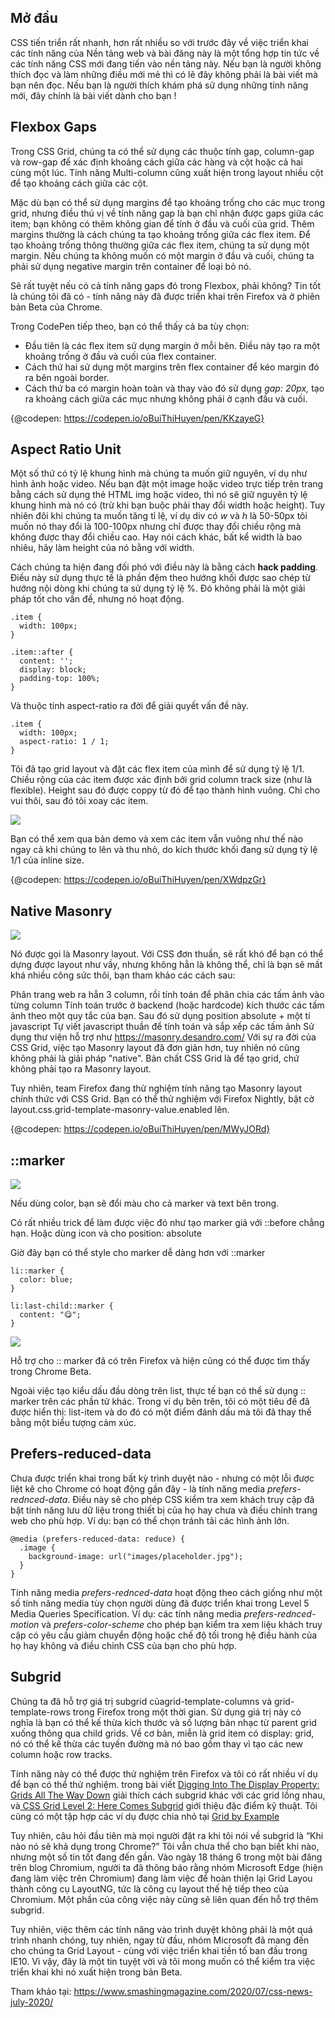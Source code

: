 ## Mở đầu

CSS tiến triển rất nhanh, hơn rất nhiều so với trước đây về việc triển khai các tính năng của Nền tảng web và bài đăng này là một tổng hợp tin tức về các tính năng CSS mới đang tiến vào nền tảng này. 
Nếu bạn là người không thích đọc và làm những điều mới mẻ thì có lẽ đây không phải là bài viết mà bạn nên đọc. Nếu bạn là người thích khám phá sử dụng những tính năng mới, đây chính là bài viết dành cho bạn !

## Flexbox Gaps

Trong CSS Grid, chúng ta có thể sử dụng các thuộc tính gap, column-gap và row-gap để xác định khoảng cách giữa các hàng và cột hoặc cả hai cùng một lúc. Tính năng Multi-column cũng xuất hiện trong layout nhiều cột để tạo khoảng cách giữa các cột.

Mặc dù bạn có thể sử dụng margins để tạo khoảng trống cho các mục trong grid, nhưng điều thú vị về tính năng gap là bạn chỉ nhận được gaps giữa các item; bạn không có thêm không gian để tính ở đầu và cuối của grid. Thêm margins thường là cách chúng ta tạo khoảng trống giữa các flex item. Để tạo khoảng trống thông thường giữa các flex item, chúng ta sử dụng một margin. Nếu chúng ta không muốn có một margin ở đầu và cuối, chúng ta phải sử dụng negative margin trên container để loại bỏ nó.

Sẽ rất tuyệt nếu có cả tính năng gaps đó trong Flexbox, phải không? Tin tốt là chúng tôi đã có - tính năng này đã được triển khai trên Firefox và ở phiên bản Beta của Chrome.

Trong CodePen tiếp theo, bạn có thể thấy cả ba tùy chọn: 
* Đầu tiên là các flex item sử dụng margin ở mỗi bên. Điều này tạo ra một khoảng trống ở đầu và cuối của flex container. 
* Cách thứ hai sử dụng một margins trên flex container để kéo margin đó ra bên ngoài border.
* Cách thứ ba có margin hoàn toàn và thay vào đó sử dụng *gap: 20px,* tạo ra khoảng cách giữa các mục nhưng không phải ở cạnh đầu và cuối.

{@codepen: https://codepen.io/oBuiThiHuyen/pen/KKzayeG}

## Aspect Ratio Unit

Một số thứ có tỷ lệ khung hình mà chúng ta muốn giữ nguyên, ví dụ như hình ảnh hoặc video. Nếu bạn đặt một image hoặc video trực tiếp trên trang bằng cách sử dụng thẻ HTML img hoặc video, thì nó sẽ giữ nguyên tỷ lệ khung hình mà nó có (trừ khi bạn buộc phải thay đổi width hoặc height).  Tuy nhiên đôi khi chúng ta muốn tăng tỉ lệ, ví dụ div có *w* và *h*  là 50-50px tôi muốn nó thay đổi là 100-100px nhưng chỉ được thay đổi chiều rộng mà không được thay đổi chiều cao. Hay nói cách khác, bất kể width là bao nhiêu, hãy làm height của nó bằng với width.

Cách chúng ta hiện đang đối phó với điều này là bằng cách **hack padding**. Điều này sử dụng thực tế là phần đệm theo hướng khối được sao chép từ hướng nội dòng khi chúng ta sử dụng tỷ lệ %. Đó không phải là một giải pháp tốt cho vấn đề, nhưng nó hoạt động.

```
.item {
  width: 100px;
}

.item::after {
  content: '';
  display: block;
  padding-top: 100%;
}
```

Và thuộc tính aspect-ratio ra đời để giải quyết vấn đề này.

```
.item {
  width: 100px;
  aspect-ratio: 1 / 1;
}
```

Tôi đã tạo grid layout và đặt các flex item của mình để sử dụng tỷ lệ 1/1. Chiều rộng của các item được xác định bởi grid column track size (như là flexible). Height sau đó được coppy từ đó để tạo thành hình vuông. Chỉ cho vui thôi, sau đó tôi xoay các item.

![](https://images.viblo.asia/1444e896-4187-4a51-a178-7efbc782f85c.png)

Bạn có thể xem qua bản demo và xem các item vẫn vuông như thế nào ngay cả khi chúng to lên và thu nhỏ, do kích thước khối đang sử dụng tỷ lệ 1/1 của inline size.

{@codepen: https://codepen.io/oBuiThiHuyen/pen/XWdpzGr} 

## Native Masonry

![](https://images.viblo.asia/f4575ed3-99c1-436a-8b50-f75271c64293.png)

Nó được gọi là Masonry layout. Với CSS đơn thuần, sẽ rất khó để bạn có thể dựng được layout như vầy, nhưng không hẳn là không thể, chỉ là bạn sẽ mất khá nhiều công sức thôi, bạn tham khảo các cách sau:

Phân trang web ra hẳn 3 column, rồi tính toán để phân chia các tấm ảnh vào từng column
Tính toán trước ở backend (hoặc hardcode) kích thước các tấm ảnh theo một quy tắc của bạn. Sau đó sử dụng position absolute + một tí javascript
Tự viết javascript thuần để tính toán và sắp xếp các tấm ảnh
Sử dụng thư viện hỗ trợ như https://masonry.desandro.com/
Với sự ra đời của CSS Grid, việc tạo Masonry layout đã đơn giản hơn, tuy nhiên nó cũng không phải là giải pháp "native". Bản chất CSS Grid là để tạo grid, chứ không phải tạo ra Masonry layout.

Tuy nhiên, team Firefox đang thử nghiệm tính năng tạo Masonry layout chính thức với CSS Grid. Bạn có thể thử nghiệm với Firefox Nightly, bật cờ layout.css.grid-template-masonry-value.enabled lên.

{@codepen: https://codepen.io/oBuiThiHuyen/pen/MWyJORd}

## ::marker
![](https://images.viblo.asia/cbb89ff8-7470-42b9-8999-889039c4e7d3.png)

Nếu dùng color, bạn sẽ đổi màu cho cả marker và text bên trong.

Có rất nhiều trick để làm được việc đó như tạo marker giả với ::before chẳng hạn. Hoặc dùng icon và cho position: absolute

Giờ đây bạn có thể style cho marker dễ dàng hơn với ::marker

```
li::marker {
  color: blue;
}

li:last-child::marker {
  content: "😋";
}
```

![](https://images.viblo.asia/728cb617-b1a0-4c49-a68a-9685831d782f.png)

Hỗ trợ cho :: marker đã có trên Firefox và hiện cũng có thể được tìm thấy trong Chrome Beta.

Ngoài việc tạo kiểu dấu đầu dòng trên list, thực tế bạn có thể sử dụng :: marker trên các phần tử khác. Trong ví dụ bên trên, tôi có một tiêu đề đã được hiển thị: list-item và do đó có một điểm đánh dấu mà tôi đã thay thế bằng một biểu tượng cảm xúc.


## Prefers-reduced-data

Chưa được triển khai trong bất kỳ trình duyệt nào - nhưng có một lỗi được liệt kê cho Chrome có hoạt động gần đây - là tính năng media *prefers-rednced-data*. Điều này sẽ cho phép CSS kiểm tra xem khách truy cập đã bật tính năng lưu dữ liệu trong thiết bị của họ hay chưa và điều chỉnh trang web cho phù hợp. Ví dụ: bạn có thể chọn tránh tải các hình ảnh lớn.

```
@media (prefers-reduced-data: reduce) {
  .image {
    background-image: url("images/placeholder.jpg");
  }
}
```

Tính năng media *prefers-rednced-data* hoạt động theo cách giống như một số tính năng media tùy chọn người dùng đã được triển khai trong Level 5 Media Queries Specification. Ví dụ: các tính năng media *prefers-rednced-motion* và *prefers-color-scheme* cho phép bạn kiểm tra xem liệu khách truy cập có yêu cầu giảm chuyển động hoặc chế độ tối trong hệ điều hành của họ hay không và điều chỉnh CSS của bạn cho phù hợp.

## Subgrid

Chúng ta đã hỗ trợ giá trị subgrid củagrid-template-columns và grid-template-rows trong Firefox trong một thời gian. Sử dụng giá trị này có nghĩa là bạn có thể kế thừa kích thước và số lượng bản nhạc từ  parent grid xuống thông qua child grids. Về cơ bản, miễn là grid item có display: grid, nó có thể kế thừa các tuyến đường mà nó bao gồm thay vì tạo các new column hoặc row tracks.

Tính năng này có thể được thử nghiệm trên Firefox và tôi có rất nhiều ví dụ để bạn có thể thử nghiệm. trong bài viết [Digging Into The Display Property: Grids All The Way Down](https://www.smashingmagazine.com/2019/05/display-grid-subgrid/) giải thích cách subgrid khác với các grid lồng nhau, và[ CSS Grid Level 2: Here Comes Subgrid](https://www.smashingmagazine.com/2018/07/css-grid-2/) giới thiệu đặc điểm kỹ thuật. Tôi cũng có một tập hợp các ví dụ được chia nhỏ tại [Grid by Example](https://gridbyexample.com/examples/#css-grid-level-2-examples)

Tuy nhiên, câu hỏi đầu tiên mà mọi người đặt ra khi tôi nói về subgrid là “Khi nào nó sẽ khả dụng trong Chrome?” Tôi vẫn chưa thể cho bạn biết khi nào, nhưng một số tin tốt đang đến gần. Vào ngày 18 tháng 6 trong một bài đăng trên blog Chromium, người ta đã thông báo rằng nhóm Microsoft Edge (hiện đang làm việc trên Chromium) đang làm việc để hoàn thiện lại Grid Layou thành công cụ LayoutNG, tức là công cụ layout thế hệ tiếp theo của Chromium. Một phần của công việc này cũng sẽ liên quan đến hỗ trợ thêm subgrid.

Tuy nhiên, việc thêm các tính năng vào trình duyệt không phải là một quá trình nhanh chóng, tuy nhiên, ngay từ đầu, nhóm Microsoft đã mang đến cho chúng ta Grid Layout - cùng với việc triển khai tiền tố ban đầu trong IE10. Vì vậy, đây là một tin tuyệt vời và tôi mong muốn có thể kiểm tra việc triển khai khi nó xuất hiện trong bản Beta.


Tham khảo tại: https://www.smashingmagazine.com/2020/07/css-news-july-2020/